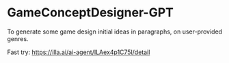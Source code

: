 # GameConceptDesigner-GPT
To generate some game design initial ideas in paragraphs, on user-provided genres.

Fast try: https://illa.ai/ai-agent/ILAex4p1C75l/detail
